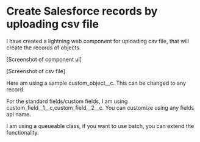 # Create Salesforce records by uploading csv file

I have created a lightning web component for uploading csv file, that will create the records of objects.

[Screenshot of component ui]

[Screenshot of csv file]

Here am using a sample custom_object__c. This can be changed to any record.

For the standard fields/custom fields, I am using custom_field__1__c,custom_field__2__c. You can customize using any fields api name.

I am using a queueable class, if you want to use batch, you can extend the functionality.

